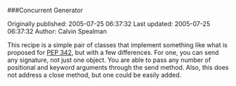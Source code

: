 ###Concurrent Generator

Originally published: 2005-07-25 06:37:32
Last updated: 2005-07-25 06:37:32
Author: Calvin Spealman

This recipe is a simple pair of classes that implement something like what is proposed for <a href="http://www.python.org/peps/pep-0342.html">PEP 342</a>, but with a few differences. For one, you can send any signature, not just one object. You are able to pass any number of positional and keyword arguments through the send method. Also, this does not address a close method, but one could be easily added.